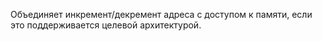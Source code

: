 Объединяет инкремент/декремент адреса с доступом к памяти, если это поддерживается целевой архитектурой. 